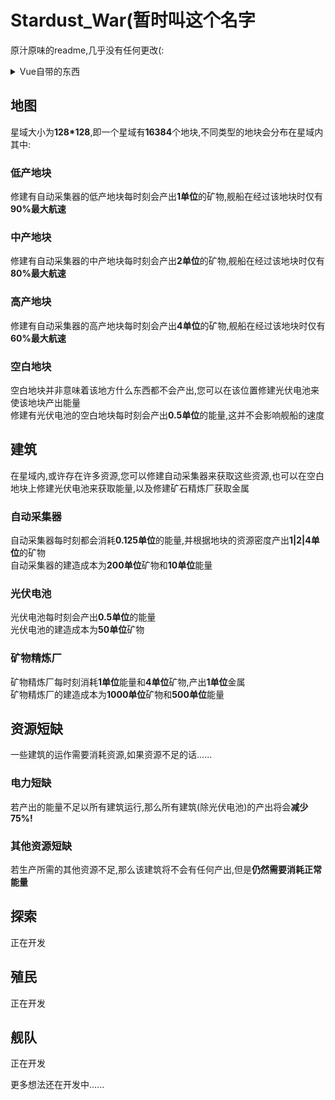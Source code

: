 # Stardust_War(暂时叫这个名字

<p>原汁原味的readme,几乎没有任何更改(:</p>

<details>
<summary>Vue自带的东西</summary>

### Project setup
```
npm install
```

### Compiles and hot-reloads for development
```
npm run serve
```

### Compiles and minifies for production
```
npm run build
```

### Lints and fixes files
```
npm run lint
```

### Customize configuration
See [Configuration Reference](https://cli.vuejs.org/config/).

</details>

## 地图
星域大小为**128*128**,即一个星域有**16384**个地块,不同类型的地块会分布在星域内  
其中:  
### 低产地块
修建有自动采集器的低产地块每时刻会产出**1单位**的矿物,舰船在经过该地块时仅有**90%最大航速**  
### 中产地块
修建有自动采集器的中产地块每时刻会产出**2单位**的矿物,舰船在经过该地块时仅有**80%最大航速**  
### 高产地块
修建有自动采集器的高产地块每时刻会产出**4单位**的矿物,舰船在经过该地块时仅有**60%最大航速**  
### 空白地块
空白地块并非意味着该地方什么东西都不会产出,您可以在该位置修建光伏电池来使该地块产出能量  
修建有光伏电池的空白地块每时刻会产出**0.5单位**的能量,这并不会影响舰船的速度  

## 建筑
在星域内,或许存在许多资源,您可以修建自动采集器来获取这些资源,也可以在空白地块上修建光伏电池来获取能量,以及修建矿石精炼厂获取金属  
### 自动采集器
自动采集器每时刻都会消耗**0.125单位**的能量,并根据地块的资源密度产出**1|2|4单位**的矿物  
自动采集器的建造成本为**200单位**矿物和**10单位**能量  
### 光伏电池
光伏电池每时刻会产出**0.5单位**的能量  
光伏电池的建造成本为**50单位**矿物  
### 矿物精炼厂
矿物精炼厂每时刻消耗**1单位**能量和**4单位**矿物,产出**1单位**金属  
矿物精炼厂的建造成本为**1000单位**矿物和**500单位**能量  

## 资源短缺
一些建筑的运作需要消耗资源,如果资源不足的话......  
### 电力短缺
若产出的能量不足以所有建筑运行,那么所有建筑(除光伏电池)的产出将会**减少75%!**  
### 其他资源短缺
若生产所需的其他资源不足,那么该建筑将不会有任何产出,但是**仍然需要消耗正常能量**  

## 探索
正在开发
## 殖民
正在开发
## 舰队
正在开发

更多想法还在开发中......

